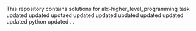 This repository contains solutions for alx-higher_level_programming task
updated
updated
updtaed
updated
updated
updated
updated
updated
updated
python
updated
.
.
